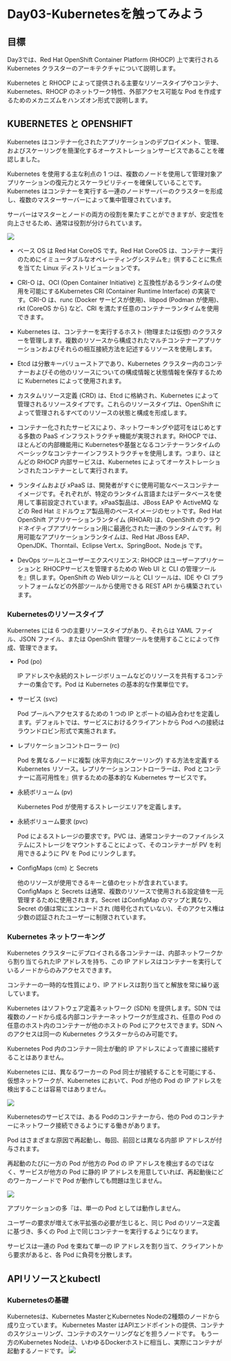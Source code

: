 # Day03-Kubernetesを触ってみよう
## 目標
 Day3では、Red Hat OpenShift Container Platform (RHOCP) 上で実⾏される Kubernetes クラスターのアーキテクチャについて説明します。

 Kubernetes と RHOCP によって提供される主要なリソースタイプやコンテナ、Kubernetes、RHOCP のネットワーク特性、外部アクセス可能な Pod を作成するためのメカニズムをハンズオン形式で説明します。

 ## KUBERNETES と OPENSHIFT
 Kubernetes はコンテナー化されたアプリケーションのデプロイメント、管理、およびスケーリングを簡潔化するオーケストレーションサービスであることを確認しました。
 
 Kubernetes を使⽤する主な利点の 1 つは、複数のノードを使⽤して管理対象アプリケーションの復元⼒とスケーラビリティーを確保していることです。Kubernetes はコンテナーを実⾏する⼀連のノードサーバーのクラスターを形成し、複数のマスターサーバーによって集中管理されています。
 
 サーバーはマスターとノードの両⽅の役割を果たすことができますが、安定性を向上させるため、通常は役割が分けられています。


![](https://raw.githubusercontent.com/NakamuraYosuke/Day03-k8s-introduction/main/images/ocpimage.png)

- ベース OS は Red Hat CoreOS です。Red Hat CoreOS は、コンテナー実⾏のためにイミュータブルなオペレーティングシステムを』供することに焦点を当てた Linux ディストリビューションです。

- CRI-O は、OCI (Open Container Initiative) と互換性があるランタイムの使⽤を可能にするKubernetes CRI (Container Runtime Interface) の実装です。CRI-O は、runc (Docker サービスが使⽤)、libpod (Podman が使⽤)、rkt (CoreOS から) など、CRI を満たす任意のコンテナーランタイムを使⽤できます。

- Kubernetes は、コンテナーを実⾏するホスト (物理または仮想) のクラスターを管理します。複数のリソースから構成されたマルチコンテナーアプリケーションおよびそれらの相互接続⽅法を記述するリソースを使⽤します。

- Etcd は分散キーバリューストアであり、Kubernetes クラスター内のコンテナーおよびその他のリソースについての構成情報と状態情報を保存するために Kubernetes によって使⽤されます。

- カスタムリソース定義 (CRD) は、Etcd に格納され、Kubernetes によって管理されるリソースタイプです。これらのリソースタイプは、OpenShift によって管理されるすべてのリソースの状態と構成を形成します。

- コンテナー化されたサービスにより、ネットワーキングや認可をはじめとする多数の PaaS インフラストラクチャ機能が実現されます。RHOCP では、ほとんどの内部機能⽤に Kubernetesや基盤となるコンテナーランタイムのベーシックなコンテナーインフラストラクチャを使⽤します。つまり、ほとんどの RHOCP 内部サービスは、Kubernetes によってオーケストレーションされたコンテナーとして実⾏されます。

- ランタイムおよび xPaaS は、開発者がすぐに使⽤可能なベースコンテナーイメージです。それぞれが、特定のランタイム⾔語またはデータベースを使⽤して事前設定されています。xPaaS製品は、JBoss EAP や ActiveMQ などの Red Hat ミドルウェア製品⽤のベースイメージのセットです。Red Hat OpenShift アプリケーションランタイム (RHOAR) は、OpenShift のクラウドネイティブアプリケーション⽤に最適化された⼀連のランタイムです。利⽤可能なアプリケーションランタイムは、Red Hat JBoss EAP、OpenJDK、Thorntail、Eclipse Vert.x、SpringBoot、Node.js です。

- DevOps ツールとユーザーエクスペリエンス: RHOCP はユーザーアプリケーションと RHOCPサービスを管理するための Web UI と CLI の管理ツールを』供します。OpenShift の Web UIツールと CLI ツールは、IDE や CI プラットフォームなどの外部ツールから使⽤できる REST API から構築されています。

### Kubernetesのリソースタイプ
Kubernetes には 6 つの主要リソースタイプがあり、それらは YAML ファイル、JSON ファイル、または OpenShift 管理ツールを使⽤することによって作成、管理できます。
- Pod (po)

    IP アドレスや永続的ストレージボリュームなどのリソースを共有するコンテナーの集合です。Pod は Kubernetes の基本的な作業単位です。

- サービス (svc)

    Pod プールへアクセスするための 1 つの IP とポートの組み合わせを定義します。デフォルトでは、サービスにおけるクライアントから Pod への接続はラウンドロビン形式で実施されます。

- レプリケーションコントローラー (rc)

    Pod を異なるノードに複製 (⽔平⽅向にスケーリング) する⽅法を定義する Kubernetes リソース。レプリケーションコントローラーは、Pod とコンテナーに⾼可⽤性を』供するための基本的な Kubernetes サービスです。

- 永続ボリューム (pv)

    Kubernetes Pod が使⽤するストレージエリアを定義します。

- 永続ボリューム要求 (pvc)

    Pod によるストレージの要求です。PVC は、通常コンテナーのファイルシステムにストレージをマウントすることによって、そのコンテナーが PV を利⽤できるように PV を Pod にリンクします。

- ConfigMaps (cm) と Secrets

    他のリソースが使⽤できるキーと値のセットが含まれています。ConfigMaps と Secrets は通常、複数のリソースで使⽤される設定値を⼀元管理するために使⽤されます。Secret はConfigMap のマップと異なり、Secret の値は常にエンコードされ (暗号化されていない)、そのアクセス権は少数の認証されたユーザーに制限されています。

### Kubernetes ネットワーキング
Kubernetes クラスターにデプロイされる各コンテナーは、内部ネットワークから割り当てられたIP アドレスを持ち、この IP アドレスはコンテナーを実⾏しているノードからのみアクセスできます。

コンテナーの⼀時的な性質により、IP アドレスは割り当てと解放を常に繰り返しています。

Kubernetes はソフトウェア定義ネットワーク (SDN) を提供します。SDN では複数のノードから成る内部コンテナーネットワークが⽣成され、任意の Pod の任意のホスト内のコンテナーが他のホストの Pod にアクセスできます。SDN へのアクセスは同⼀の Kubernetes クラスターからのみ可能です。

Kubernetes Pod 内のコンテナー同⼠が動的 IP アドレスによって直接に接続することはありません。

Kubernetes には、異なるワーカーの Pod 同⼠が接続することを可能にする、仮想ネットワークが、Kubernetes において、Pod が他の Pod の IP アドレスを検出することは容易ではありません。

![](https://raw.githubusercontent.com/NakamuraYosuke/Day03-k8s-introduction/main/images/k8snetwork.png)

Kubernetesのサービスでは、ある Podのコンテナーから、他の Pod のコンテナーにネットワーク接続できるようにする働きがあります。

Pod はさまざまな原因で再起動し、毎回、前回とは異なる内部 IP アドレスが付与されます。

再起動のたびに⼀⽅の Pod が他⽅の Pod の IP アドレスを検出するのではなく、サービスが他⽅の Pod に静的 IP アドレスを⽤意していれば、再起動後にどのワーカーノードで Pod が動作しても問題は⽣じません。

![](https://raw.githubusercontent.com/NakamuraYosuke/Day03-k8s-introduction/main/images/k8ssvcnetwork.png)

アプリケーションの多『は、単⼀の Pod としては動作しません。

ユーザーの要求が増えて⽔平拡張の必要が⽣じると、同じ Pod のリソース定義に基づき、多くの Pod 上で同じコンテナーを実⾏するようになります。

サービスは⼀連の Pod を束ねて単⼀の IP アドレスを割り当て、クライアントから要求があると、各 Pod に負荷を分散します。

## APIリソースとkubectl
### Kubernetesの基礎
Kubernetesは、Kubernetes MasterとKubernetes Nodeの2種類のノードから成り立っています。
Kubernetes Master はAPIエンドポイントの提供、コンテナのスケジューリング、コンテナのスケーリングなどを担うノードです。
もう一方のKubernetes Nodeは、いわゆるDockerホストに相当し、実際にコンテナが起動するノードです。
![](https://raw.githubusercontent.com/NakamuraYosuke/Day03-k8s-introduction/main/images/kubernetesmasterandnode.png)

